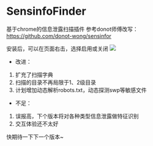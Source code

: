 # SensinfoFinder
基于chrome的信息泄露扫描插件
参考donot师傅改写：https://github.com/donot-wong/sensinfor

安装后，可以在页面右击，选择启用或关闭
![](https://i.loli.net/2018/12/30/5c28d0bf71adf.png)

- 改进：
1. 扩充了扫描字典
2. 扫描的目录不再局限于1、2级目录
3. 计划增加动态解析robots.txt，动态探测swp等敏感文件
 

- 不足：
1. 误报高，下个版本将对各种类型信息泄露做特征识别
2. 交互体验还不太好

快期待一下下一个版本~

